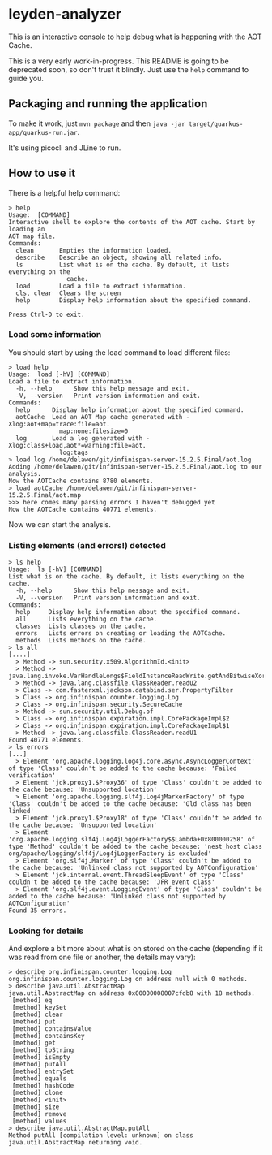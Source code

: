 # leyden-analyzer

This is an interactive console to help debug what is happening with the AOT Cache.

This is a very early work-in-progress. This README is going to be deprecated soon, so don't trust it blindly. Just use the `help` command to guide you.

## Packaging and running the application

To make it work, just `mvn package` and then `java -jar target/quarkus-app/quarkus-run.jar`.

It's using picocli and JLine to run. 

## How to use it

There is a helpful help command:
```
> help
Usage:  [COMMAND]
Interactive shell to explore the contents of the AOT cache. Start by loading an
AOT map file.
Commands:
  clean       Empties the information loaded.
  describe    Describe an object, showing all related info.
  ls          List what is on the cache. By default, it lists everything on the
                cache.
  load        Load a file to extract information.
  cls, clear  Clears the screen
  help        Display help information about the specified command.

Press Ctrl-D to exit.
```

### Load some information

You should start by using the load command to load different files:

```
> load help
Usage:  load [-hV] [COMMAND]
Load a file to extract information.
  -h, --help      Show this help message and exit.
  -V, --version   Print version information and exit.
Commands:
  help      Display help information about the specified command.
  aotCache  Load an AOT Map cache generated with -Xlog:aot+map=trace:file=aot.
              map:none:filesize=0
  log       Load a log generated with -Xlog:class+load,aot*=warning:file=aot.
              log:tags
> load log /home/delawen/git/infinispan-server-15.2.5.Final/aot.log
Adding /home/delawen/git/infinispan-server-15.2.5.Final/aot.log to our analysis.
Now the AOTCache contains 8780 elements.
> load aotCache /home/delawen/git/infinispan-server-15.2.5.Final/aot.map
>>> here comes many parsing errors I haven't debugged yet
Now the AOTCache contains 40771 elements.
```
Now we can start the analysis.

### Listing elements (and errors!) detected

```
> ls help
Usage:  ls [-hV] [COMMAND]
List what is on the cache. By default, it lists everything on the cache.
  -h, --help      Show this help message and exit.
  -V, --version   Print version information and exit.
Commands:
  help     Display help information about the specified command.
  all      Lists everything on the cache.
  classes  Lists classes on the cache.
  errors   Lists errors on creating or loading the AOTCache.
  methods  Lists methods on the cache.
> ls all 
[....]
  > Method -> sun.security.x509.AlgorithmId.<init>
  > Method -> java.lang.invoke.VarHandleLongs$FieldInstanceReadWrite.getAndBitwiseXorRelease
  > Method -> java.lang.classfile.ClassReader.readU2
  > Class -> com.fasterxml.jackson.databind.ser.PropertyFilter
  > Class -> org.infinispan.counter.logging.Log
  > Class -> org.infinispan.security.SecureCache
  > Method -> sun.security.util.Debug.of
  > Class -> org.infinispan.expiration.impl.CorePackageImpl$2
  > Class -> org.infinispan.expiration.impl.CorePackageImpl$1
  > Method -> java.lang.classfile.ClassReader.readU1
Found 40771 elements.
> ls errors
[...]
  > Element 'org.apache.logging.log4j.core.async.AsyncLoggerContext' of type 'Class' couldn't be added to the cache because: 'Failed verification'
  > Element 'jdk.proxy1.$Proxy36' of type 'Class' couldn't be added to the cache because: 'Unsupported location'
  > Element 'org.apache.logging.slf4j.Log4jMarkerFactory' of type 'Class' couldn't be added to the cache because: 'Old class has been linked'
  > Element 'jdk.proxy1.$Proxy18' of type 'Class' couldn't be added to the cache because: 'Unsupported location'
  > Element 'org.apache.logging.slf4j.Log4jLoggerFactory$$Lambda+0x800000258' of type 'Method' couldn't be added to the cache because: 'nest_host class org/apache/logging/slf4j/Log4jLoggerFactory is excluded'
  > Element 'org.slf4j.Marker' of type 'Class' couldn't be added to the cache because: 'Unlinked class not supported by AOTConfiguration'
  > Element 'jdk.internal.event.ThreadSleepEvent' of type 'Class' couldn't be added to the cache because: 'JFR event class'
  > Element 'org.slf4j.event.LoggingEvent' of type 'Class' couldn't be added to the cache because: 'Unlinked class not supported by AOTConfiguration'
Found 35 errors.
```

### Looking for details

And explore a bit more about what is on stored on the cache (depending if it was read from one file or another, the details may vary):

```
> describe org.infinispan.counter.logging.Log
org.infinispan.counter.logging.Log on address null with 0 methods.
> describe java.util.AbstractMap
java.util.AbstractMap on address 0x00000008007cfdb8 with 18 methods.
 [method] eq
 [method] keySet
 [method] clear
 [method] put
 [method] containsValue
 [method] containsKey
 [method] get
 [method] toString
 [method] isEmpty
 [method] putAll
 [method] entrySet
 [method] equals
 [method] hashCode
 [method] clone
 [method] <init>
 [method] size
 [method] remove
 [method] values
> describe java.util.AbstractMap.putAll
Method putAll [compilation level: unknown] on class java.util.AbstractMap returning void.
```
